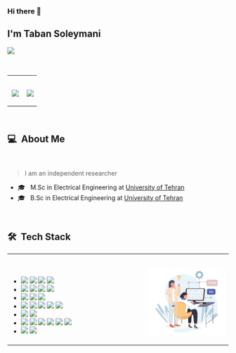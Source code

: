 ### Hi there 👋

## I'm Taban Soleymani
![](https://komarev.com/ghpvc/?username=your-taabann&color=0069b4)
<!---

--->
<br>
<table align="center">
  <tr>
    <td width="55%">
      <p align="center">
        <br>
        <img height="180em" src="https://github-readme-stats-eight-theta.vercel.app/api?username=Taabannn&show_icons=true&theme=light&include_all_commits=true&count_private=true"/>
      </p>
    </td>
    <td width="45%">
      <p align="center">
        <br>
        <img height="165em" src="https://github-readme-stats.vercel.app/api/top-langs/?username=taabannn&theme=light&layout=compact"/>
      </p>
    </td>
  </tr>
</table>
<br>

<h2> 💻 &nbsp;About Me </h2>
<br>
<blockquote>
  I am an independent researcher 
</blockquote>
 <ul>
  <li>🎓 &nbsp; M.Sc in Electrical Engineering at <a href="https://ut.ac.ir/en">University of Tehran</a></li>
  <li>🎓 &nbsp; B.Sc in Electrical Engineering at <a href="https://ut.ac.ir/en">University of Tehran</a></li>
 </ul>
 <br>
<h2> 🛠 &nbsp;Tech Stack</h2>
<table align="center">
  <tr>
    <td width="62%">
      <p align="center">
        <br>
        <ul>
          <li>
            <img src="https://img.shields.io/badge/-C-05122A?style=flat&logo=C"/>
            <img src="https://img.shields.io/badge/-C++-05122A?style=flat&logo=C%2B%2B"/>
            <img src="https://img.shields.io/badge/-Java-05122A?style=flat&logo=java"/>
            <img src="https://img.shields.io/badge/-Python-05122A?style=flat&logo=python"/>
          </li>
          <li>
            <img src="https://img.shields.io/badge/-Julia-05122A?style=flat&logo=julia"/>
            <img src="https://img.shields.io/badge/-R-05122A?style=flat&logo=R&logoColor=276DC3"/>
            <img src="https://img.shields.io/badge/-Matlab-05122A?style=flat&logo=matlab"/>
            <img src="https://img.shields.io/badge/-Octave-05122A?style=flat&logo=octave"/>
          </li>
          <li>
            <img src="https://img.shields.io/badge/-Spring-05122A?style=flat&logo=spring"/>
            <img src="https://img.shields.io/badge/-Django-05122A?style=flat&logo=django"/>
            <img src="https://img.shields.io/badge/-Flask-05122A?style=flat&logo=flask"/>
          </li>
          <li>
            <img src="https://img.shields.io/badge/-HTML-05122A?style=flat&logo=HTML5"/>
            <img src="https://img.shields.io/badge/-CSS-05122A?style=flat&logo=CSS3"/>
            <img src="https://img.shields.io/badge/-JavaScript-05122A?style=flat&logo=javascript"/>
            <img src="https://img.shields.io/badge/-Bootstrap-05122A?style=flat&logo=bootstrap"/>
            <img src="https://img.shields.io/badge/-JQuery-05122A?style=flat&logo=jquery"/>
          </li>
          <li>
            <img src="https://img.shields.io/badge/-Git-05122A?style=flat&logo=git"/>
            <img src="https://img.shields.io/badge/-Github-05122A?style=flat&logo=github"/>
          </li>
          <li>
            <img src="https://img.shields.io/badge/-IntelliJ-05122A?style=flat&logo=intellijidea"/>
            <img src="https://img.shields.io/badge/-PyCharm-05122A?style=flat&logo=pycharm"/>
            <img src="https://img.shields.io/badge/-CLion-05122A?style=flat&logo=clion"/>
            <img src="https://img.shields.io/badge/-VS%20Code-05122A?style=flat&logo=visual-studio-code&logoColor=007ACC"/>
            <img src="https://img.shields.io/badge/-Jupyter-05122A?style=flat&logo=jupyter"/>
            <img src="https://img.shields.io/badge/-Google Colab-05122A?style=flat&logo=googlecolab"/>
          </li>
          <li>
            <img src="https://img.shields.io/badge/-Markdown-05122A?style=flat&logo=markdown"/>
            <img src="https://img.shields.io/badge/-LaTEX-05122A?style=flat&logo=latex"/>
          </li>
        </ul>
      </p>
    </td>
    <td width="38%">
      <p align="center">
        <br>
        <a href="https://github.com/Taabannn">
        <img src="java-python-developer.png"/>
      </p>
    </td>
  </tr>
</table>

<!---
Taabannn/Taabannn is a ✨ special ✨ repository because its `README.md` (this file) appears on your GitHub profile.
You can click the Preview link to take a look at your changes.
--->
